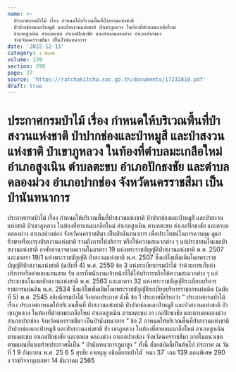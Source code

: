 ```yaml
---
name: >-
  ประกาศกรมป่าไม้ เรื่อง กำหนดให้บริเวณพื้นที่ป่าสงวนแห่งชาติ
  ป่าปากช่องและป่าหมูสี และป่าสงวนแห่งชาติ ป่าเขาภูหลวง ในท้องที่ตำบลมะเกลือใหม่
  อำเภอสูงเนิน ตำบลตะขบ อำเภอปักธงชัย และตำบลคลองม่วง อำเภอปากช่อง
  จังหวัดนครราชสีมา เป็นป่านันทนาการ
date: '2022-12-13'
category: ง พิเศษ
volume: 139
section: 290
page: 37
source: 'https://ratchakitcha.soc.go.th/documents/17232818.pdf'
draft: true
---
```


# ประกาศกรมป่าไม้ เรื่อง กำหนดให้บริเวณพื้นที่ป่าสงวนแห่งชาติ ป่าปากช่องและป่าหมูสี และป่าสงวนแห่งชาติ ป่าเขาภูหลวง ในท้องที่ตำบลมะเกลือใหม่ อำเภอสูงเนิน ตำบลตะขบ อำเภอปักธงชัย และตำบลคลองม่วง อำเภอปากช่อง จังหวัดนครราชสีมา เป็นป่านันทนาการ

ประกาศกรมป่าไม้ เรื่อง กำหนดให้บริเวณพื้นที่ป่าสงวนแห่งชาติ ป่าปากช่องและป่าหมูสี และป่าสงวนแห่งชาติ ป่าเขาภูหลวง ในท้องที่ตาบลมะเกลือใหม่ อำเภอสูงเนิน ตาบลตะขบ อำเภอปักธงชัย และตาบลคลองม่วง อาเภอปากช่อง จังหวัดนครราชสีมา เป็นป่านันทนาการ เพื่อประโยชน์ในการควบคุม ดูแล รักษาหรือบารุงป่าสงวนแห่งชาติ รวมถึงการให้บริการ หรือให้ความสะดวกต่าง ๆ แก่ประชาชนในเขตป่าสงวนแห่งชาติ อาศัยอานาจตามความในมาตรา 19 แห่งพระราชบัญญัติป่าสงวนแห่งชาติ พ.ศ. 2507 และมาตรา 19/1 แห่งพระราชบัญญัติ ป่าสงวนแห่งชาติ พ.ศ. 2507 ซึ่งแก้ไขเพิ่มเติมโดยพระราชบัญญัติป่าสงวนแห่งชาติ (ฉบับที่ 4) พ.ศ. 2559 ข้อ 3 แห่งระเบียบกรมป่าไม้ ว่าด้วยการเก็บค่าบริการหรือค่าตอบแทนสาห รับ การที่พนักงานเจ้าหน้าที่ได้ให้บริการหรือให้ความสะดวกต่าง ๆ แก่ประชาชนในเขตป่าสงวนแห่งชาติ พ.ศ. 2563 และมาตรา 32 แห่งพระราชบัญญัติระเบียบบริหารราชการแผ่นดิน พ.ศ. 2534 ซึ่งแก้ไขเพิ่มเติมโดยพระราชบัญญัติระเบียบบริหารราชการแผ่นดิน (ฉบับที่ 5) พ.ศ. 2545 อธิบดีกรมป่าไม้ จึงออกประกาศ ดังนี้ ข้อ 1 ประกาศนี้เรียกว่า “ ประกาศกรมป่าไม้ เรื่อง ประกาศกาหนดให้บริเวณพื้นที่ ป่าสงวนแห่งชาติ ป่าปากช่องและป่าหมูสี และป่าสงวนแห่งชาติ ป่าเขาภูหลวง ในท้องที่ตำบลมะเกลือใหม่ อำเภอสูงเนิน ตาบลตะขบ อา เภอปักธงชัย และตาบลคลองม่วง อำเภอปากช่อง จังหวัดนครราชสีมา เป็นป่านันทนาการ ” ข้อ 2 กาหนดให้บริเวณพื้นที่ป่าสงวนแห่งชาติ ป่าปากช่องและป่าหมูสี และป่าสงวนแห่งชาติ ป่า เขาภูหลวง ในท้องที่ตาบลมะเกลือใหม่ อาเภอสูงเนิน ตาบลตะขบ อาเภอปักธงชัย และตาบล คลองม่วง อาเภอปากช่อง จังหวัดนครราชสีมา ภายในแนวเขตตามแผนที่แนบท้ายประกาศนี้เป็น “ ป่านันทนาการภูผาสูง ” ทั้งนี้ ตั้งแต่บัดนี้เป็นต้นไป ประกาศ ณ วันที่ 1 9 กันยายน พ.ศ. 25 6 5 สุรชัย อจลบุญ อธิบดีกรมป่าไม้ ้ หนา 37 ่ เลม 139 ตอนพิเศษ 290 ง ราชกิจจานุเบกษา 14 ธันวาคม 2565


